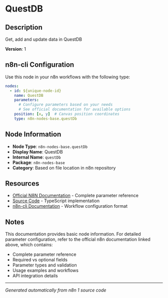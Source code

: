 # QuestDB

## Description

Get, add and update data in QuestDB

**Version**: 1

## n8n-cli Configuration

Use this node in your n8n workflows with the following type:

```yaml
nodes:
  - id: ${unique-node-id}
    name: QuestDB
    parameters:
      # Configure parameters based on your needs
      # See official documentation for available options
    position: [x, y]  # Canvas position coordinates
    type: n8n-nodes-base.questDb
```

## Node Information

- **Node Type**: `n8n-nodes-base.questDb`
- **Display Name**: QuestDB
- **Internal Name**: `questDb`
- **Package**: `n8n-nodes-base`
- **Category**: Based on file location in n8n repository

## Resources

- [Official N8N Documentation](https://docs.n8n.io/integrations/builtin/app-nodes/n8n-nodes-base.questdb/) - Complete parameter reference
- [Source Code](https://github.com/n8n-io/n8n/blob/master/packages/nodes-base/nodes/QuestDb/QuestDb.node.ts) - TypeScript implementation
- [n8n-cli Documentation](https://github.com/edenreich/n8n-cli) - Workflow configuration format

## Notes

This documentation provides basic node information. For detailed parameter configuration, 
refer to the official n8n documentation linked above, which contains:

- Complete parameter reference
- Required vs optional fields
- Parameter types and validation
- Usage examples and workflows
- API integration details

---
*Generated automatically from n8n 1 source code*
